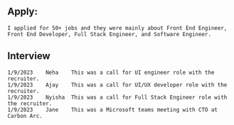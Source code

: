 ## Apply:  
	I applied for 50+ jobs and they were mainly about Front End Engineer, Front End Developer, Full Stack Engineer, and Software Engineer.

## Interview
	1/9/2023	Neha	This was a call for UI engineer role with the recruiter.
	1/9/2023	Ajay	This was a call for UI/UX developer role with the recruiter.
	1/9/2023	Nyisha	This was a call for Full Stack Engineer role with the recruiter.
	1/9/2023	Jane	This was a Microsoft teams meeting with CTO at Carbon Arc.